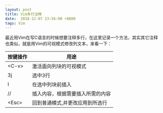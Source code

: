 ```yaml
---
layout: post
title: Vim多行注释
date:  2018-12-07 23:56:00 +0800
tags: Vim
---
```


最近用Vim在写C语言的时候想要注释多行，在这里记录一个方法，其实其它注释也类似，就是用Vim的可视模式修改列文本，来看一下：

|按键操作|用途
|--------|-----------------
|\<C-v\> |激活面向列块的可视模式
|3j      |选中3行
|I       |在选中列块前插入
|//      |插入内容，根据需要插入所需的内容
|\<Esc\> |回到普通模式,并更改应用到所选行
